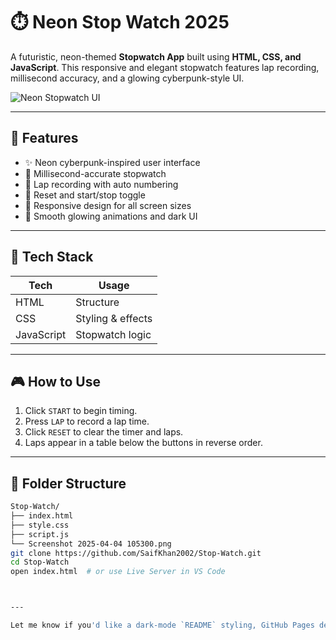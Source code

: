 # ⏱️ Neon Stop Watch 2025

A futuristic, neon-themed **Stopwatch App** built using **HTML, CSS, and JavaScript**. This responsive and elegant stopwatch features lap recording, millisecond accuracy, and a glowing cyberpunk-style UI.

![Neon Stopwatch UI](./Screenshot%202025-04-04%20105300.png)

---

## 🚀 Features

- ✨ Neon cyberpunk-inspired user interface
- 🎯 Millisecond-accurate stopwatch
- 🏁 Lap recording with auto numbering
- 🔄 Reset and start/stop toggle
- 📱 Responsive design for all screen sizes
- 🌌 Smooth glowing animations and dark UI

---

## 🧰 Tech Stack

| Tech         | Usage              |
|--------------|--------------------|
| HTML         | Structure           |
| CSS          | Styling & effects   |
| JavaScript   | Stopwatch logic     |

---

## 🎮 How to Use

1. Click `START` to begin timing.
2. Press `LAP` to record a lap time.
3. Click `RESET` to clear the timer and laps.
4. Laps appear in a table below the buttons in reverse order.

---

## 📂 Folder Structure

```bash
Stop-Watch/
├── index.html
├── style.css
├── script.js
└── Screenshot 2025-04-04 105300.png
git clone https://github.com/SaifKhan2002/Stop-Watch.git
cd Stop-Watch
open index.html  # or use Live Server in VS Code



---

Let me know if you'd like a dark-mode `README` styling, GitHub Pages deployment instructions, or enhancements like audio feedback or animations. Want me to paste this directly into your repo’s `README.md` file?
